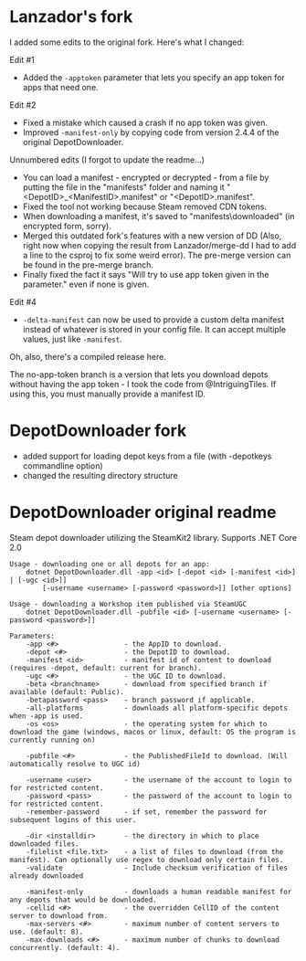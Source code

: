 Lanzador's fork
===============

I added some edits to the original fork. Here's what I changed:

Edit #1

 * Added the `-apptoken` parameter that lets you specify an app token for apps that need one.

Edit #2

 * Fixed a mistake which caused a crash if no app token was given.
 * Improved `-manifest-only` by copying code from version 2.4.4 of the original DepotDownloader.

Unnumbered edits (I forgot to update the readme...)
 * You can load a manifest - encrypted or decrypted - from a file by putting the file in the "manifests" folder and naming it "\<DepotID\>_\<ManifestID\>.manifest" or "\<DepotID\>.manifest".
 * Fixed the tool not working because Steam removed CDN tokens.
 * When downloading a manifest, it's saved to "manifests\downloaded" (in encrypted form, sorry).
 * Merged this outdated fork's features with a new version of DD (Also, right now when copying the result from Lanzador/merge-dd I had to add a line to the csproj to fix some weird error). The pre-merge version can be found in the pre-merge branch.
 * Finally fixed the fact it says "Will try to use app token given in the parameter." even if none is given.

Edit #4
 * `-delta-manifest` can now be used to provide a custom delta manifest instead of whatever is stored in your config file. It can accept multiple values, just like `-manifest`.

Oh, also, there's a compiled release here.
    
The no-app-token branch is a version that lets you download depots without having the app token - I took the code from @IntriguingTiles. If using this, you must manually provide a manifest ID.


DepotDownloader fork
===============

* added support for loading depot keys from a file (with -depotkeys commandline option)
* changed the resulting directory structure


DepotDownloader original readme
===============

Steam depot downloader utilizing the SteamKit2 library. Supports .NET Core 2.0

```
Usage - downloading one or all depots for an app:
	dotnet DepotDownloader.dll -app <id> [-depot <id> [-manifest <id>] | [-ugc <id>]]
		[-username <username> [-password <password>]] [other options]

Usage - downloading a Workshop item published via SteamUGC
	dotnet DepotDownloader.dll -pubfile <id> [-username <username> [-password <password>]]

Parameters:
	-app <#>				- the AppID to download.
	-depot <#>				- the DepotID to download.
	-manifest <id>			- manifest id of content to download (requires -depot, default: current for branch).
	-ugc <#>				- the UGC ID to download.
	-beta <branchname>		- download from specified branch if available (default: Public).
	-betapassword <pass>	- branch password if applicable.
	-all-platforms			- downloads all platform-specific depots when -app is used.
	-os <os>				- the operating system for which to download the game (windows, macos or linux, default: OS the program is currently running on)

	-pubfile <#>			- the PublishedFileId to download. (Will automatically resolve to UGC id)

	-username <user>		- the username of the account to login to for restricted content.
	-password <pass>		- the password of the account to login to for restricted content.
	-remember-password		- if set, remember the password for subsequent logins of this user.

	-dir <installdir>		- the directory in which to place downloaded files.
	-filelist <file.txt>	- a list of files to download (from the manifest). Can optionally use regex to download only certain files.
	-validate				- Include checksum verification of files already downloaded

	-manifest-only			- downloads a human readable manifest for any depots that would be downloaded.
	-cellid <#>				- the overridden CellID of the content server to download from.
	-max-servers <#>		- maximum number of content servers to use. (default: 8).
	-max-downloads <#>		- maximum number of chunks to download concurrently. (default: 4).
```
